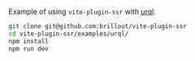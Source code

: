 Example of using `vite-plugin-ssr` with [urql](https://github.com/FormidableLabs/urql).

```bash
git clone git@github.com:brillout/vite-plugin-ssr
cd vite-plugin-ssr/examples/urql/
npm install
npm run dev
```
